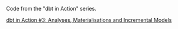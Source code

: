Code from the "dbt in Action" series.

[dbt in Action #3: Analyses, Materialisations and Incremental Models](https://pipeline2insights.substack.com/p/dbt-in-action-3-analyses-materialisations-incremental-strategies)
